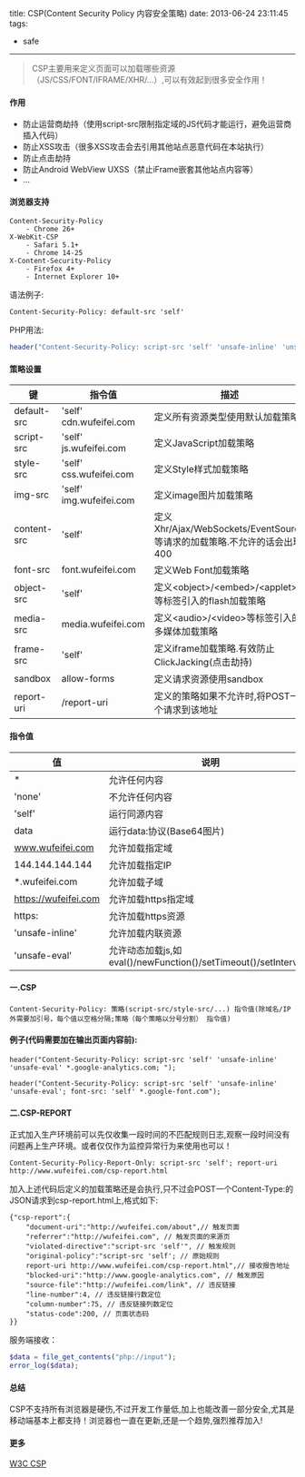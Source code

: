 title: CSP(Content Security Policy 内容安全策略)
date: 2013-06-24 23:11:45
tags:
- safe

---

> CSP主要用来定义页面可以加载哪些资源（JS/CSS/FONT/IFRAME/XHR/...）,可以有效起到很多安全作用！

<!-- more -->

#### 作用
* 防止运营商劫持（使用script-src限制指定域的JS代码才能运行，避免运营商插入代码）
* 防止XSS攻击（很多XSS攻击会去引用其他站点恶意代码在本站执行）
* 防止点击劫持
* 防止Android WebView UXSS（禁止iFrame嵌套其他站点内容等）
* ...

#### 浏览器支持
	Content-Security-Policy
		- Chrome 26+
	X-WebKit-CSP
		- Safari 5.1+
		- Chrome 14-25
	X-Content-Security-Policy
		- Firefox 4+
		- Internet Explorer 10+

语法例子:

```
Content-Security-Policy: default-src 'self'
```

PHP用法:

```php
header("Content-Security-Policy: script-src 'self' 'unsafe-inline' 'unsafe-eval'; ");
```

#### 策略设置
|键|指令值|描述|
|-|-|-|
|default-src|'self' cdn.wufeifei.com|定义所有资源类型使用默认加载策略|
|script-src|'self' js.wufeifei.com|定义JavaScript加载策略|
|style-src|'self' css.wufeifei.com|定义Style样式加载策略|
|img-src|'self' img.wufeifei.com|定义image图片加载策略|
|content-src|'self'|定义Xhr/Ajax/WebSockets/EventSource等请求的加载策略.不允许的话会出现400|
|font-src|font.wufeifei.com|定义Web Font加载策略|
|object-src|'self'|定义\<object\>/\<embed\>/\<applet\>等标签引入的flash加载策略|
|media-src|media.wufeifei.com|定义\<audio\>/\<video\>等标签引入的多媒体加载策略|
|frame-src|'self'|定义iframe加载策略.有效防止ClickJacking(点击劫持)|
|sandbox|allow-forms|定义请求资源使用sandbox|
|report-uri|/report-uri|定义的策略如果不允许时,将POST一个请求到该地址|

#### 指令值
|值|说明|
|-|-|
|*|允许任何内容|
|'none'|不允许任何内容|
|'self'|运行同源内容|
|data|运行data:协议(Base64图片)|
|www.wufeifei.com|允许加载指定域|
|144.144.144.144|允许加载指定IP|
|\*.wufeifei.com|允许加载子域|
|https://wufeifei.com|允许加载https指定域|
|https:|允许加载https资源|
|'unsafe-inline'|允许加载内联资源|
|'unsafe-eval'|允许动态加载js,如eval()/newFunction()/setTimeout()/setInterval()|

#### 一.CSP

```
Content-Security-Policy: 策略(script-src/style-src/...) 指令值(除域名/IP外需要加引号，每个值以空格分隔;策略（每个策略以分号分割） 指令值)
```

#### 例子(代码需要加在输出页面内容前):

```php（只允许同源内容、内嵌脚本、动态脚本和Google统计的脚本执行）
header("Content-Security-Policy: script-src 'self' 'unsafe-inline' 'unsafe-eval' *.google-analytics.com; ");
```

```php(只允许同源内容、内嵌脚本、动态脚本和Google字体)
header("Content-Security-Policy: script-src 'self' 'unsafe-inline' 'unsafe-eval'; font-src: 'self' *.google-font.com");
```

#### 二.CSP-REPORT
正式加入生产环境前可以先仅收集一段时间的不匹配规则日志,观察一段时间没有问题再上生产环境。或者仅仅作为监控异常行为来使用也可以！

```
Content-Security-Policy-Report-Only: script-src 'self'; report-uri http://www.wufeifei.com/csp-report.html
```
加入上述代码后定义的加载策略还是会执行,只不过会POST一个Content-Type:的JSON请求到csp-report.html上,格式如下:

```
{"csp-report":{
    "document-uri":"http://wufeifei.com/about",// 触发页面
    "referrer":"http://wufeifei.com", // 触发页面的来源页
    "violated-directive":"script-src 'self'", // 触发规则
    "original-policy":"script-src 'self'; // 原始规则 
    report-uri http://www.wufeifei.com/csp-report.html",// 接收报告地址
    "blocked-uri":"http://www.google-analytics.com", // 触发原因
    "source-file":"http://wufeifei.com/link", // 违反链接
    "line-number":4, // 违反链接行数定位
    "column-number":75, // 违反链接列数定位
    "status-code":200, // 页面状态码
}}
```

服务端接收：

```PHP
$data = file_get_contents("php://input");
error_log($data);
```
#### 总结
CSP不支持所有浏览器是硬伤,不过开发工作量低,加上也能改善一部分安全,尤其是移动端基本上都支持！浏览器也一直在更新,还是一个趋势,强烈推荐加入!

#### 更多
[W3C CSP](http://www.w3.org/TR/CSP11/)
